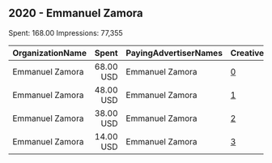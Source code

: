 ## 2020 - Emmanuel Zamora 
Spent: 168.00
Impressions: 77,355

|OrganizationName|Spent|PayingAdvertiserNames|CreativeUrls|Impressions|Genders|AgeBrackets|CountryCodes|BillingAddresses|CandidateBallotInformation|
|:---|---:|:---|:---|---:|:---|:---|:---|:---|:---|
|Emmanuel Zamora|68.00 USD|Emmanuel Zamora|[0](https://www.snap.com/political-ads/asset/a15033d6264ec9758bce4fc8a0cb7f76b909fb256e0c35bb0da346ba155e155e?mediaType=mp4)|30,289||18+|united states|"629 Nicholas St.,Uvalde,78801,US"|Emmanuel Zamora|
|Emmanuel Zamora|48.00 USD|Emmanuel Zamora|[1](https://www.snap.com/political-ads/asset/cdf01da528736b46f384c59dda00c530130a952cd36a170e39e445a2f244073f?mediaType=mp4)|21,991||18+|united states|"629 Nicholas St.,Uvalde,78801,US"|Emmanuel Zamora|
|Emmanuel Zamora|38.00 USD|Emmanuel Zamora|[2](https://www.snap.com/political-ads/asset/81d4a36ddaf678a0c0b5b362fd056d61dddb3ae8b597e96c178c3c91cee9fd3d?mediaType=mp4)|18,405||18+|united states|"629 Nicholas St.,Uvalde,78801,US"|Emmanuel Zamora|
|Emmanuel Zamora|14.00 USD|Emmanuel Zamora|[3](https://www.snap.com/political-ads/asset/f6efd4e1b8ae7b1ec5d192645a0b9477e7c7d92713b3bc4853f60566e0fed722?mediaType=mp4)|6,670||18+|united states|"629 Nicholas St.,Uvalde,78801,US"|Emmanuel Zamora|
